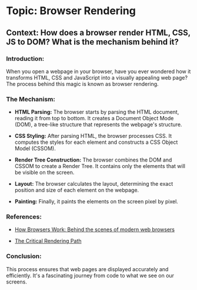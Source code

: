 # Topic: Browser Rendering

## Context: How does a browser render HTML, CSS, JS to DOM? What is the mechanism behind it?



### Introduction:

When you open a webpage in your browser, have you ever wondered how it transforms HTML, CSS and JavaScript into a visually appealing web page? The process behind this magic is known as browser rendering.


### The Mechanism:

- **HTML Parsing:** The browser starts by parsing the HTML document, reading it from top to bottom. It creates a Document Object Mode (DOM), a tree-like structure that represents the webpage's structure.

- **CSS Styling:** After parsing HTML, the browser processes CSS. It computes the styles for each element and constructs a CSS Object Model (CSSOM).

- **Render Tree Construction:** The browser combines the DOM and CSSOM to create a Render Tree. It contains only the elements that will be visible on the screen.

- **Layout:** The browser calculates the layout, determining the exact position and size of each element on the webpage.

- **Painting:** Finally, it paints the elements on the screen pixel by pixel.
   

### References:

- [How Browsers Work: Behind the scenes of modern web browsers](https://www.html5rocks.com/en/tutorials/internals/howbrowserswork/)

- [The Critical Rendering Path](https://developers.google.com/web/fundamentals/performance/critical-rendering-path)


### Conclusion:

This process ensures that web pages are displayed accurately and efficiently. It's a fascinating journey from code to what we see on our screens.
